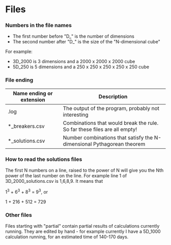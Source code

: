 # Files

### Numbers in the file names

- The first number before "D_" is the number of dimensions
- The second number after "D_" is the size of the "N-dimensional cube"

For example: 

- 3D_2000 is 3 dimensions and a 2000 x 2000 x 2000 cube
- 5D_250 is 5 dimensions and a 250 x 250 x 250 x 250 x 250 cube

### File ending

| Name ending or extension | Description |
| ----------- | ----------- |
| .log | The output of the program, probably not interesting |
| *_breakers.csv | Combinations that would break the rule. So far these files are all empty! |
| *_solutions.csv | Number combinations that satisfy the N-dimensional Pythagorean theorem |

### How to read the solutions files

The first N numbers on a line, raised to the power of N will give you the Nth power of the last number on the line. For example line 1 of 3D_2000_solutions.csv is 1,6,8,9. It means that

1<sup>3</sup> + 6<sup>3</sup> + 8<sup>3</sup> = 9<sup>3</sup>, or

1 + 216 + 512 = 729

### Other files

Files starting with "partial" contain partial results of calculations currently running. They are edited by hand - for example currently I have a 5D_1000 calculation running, for an estimated time of 140-170 days.
